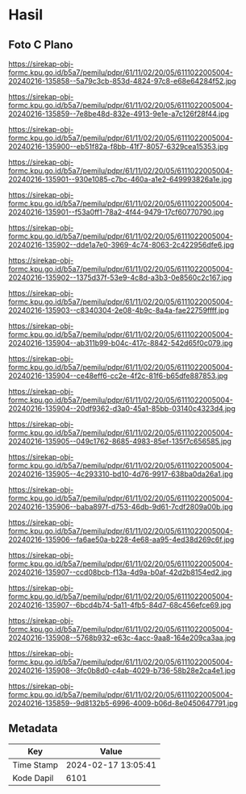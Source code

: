 # Hasil

## Foto C Plano

https://sirekap-obj-formc.kpu.go.id/b5a7/pemilu/pdpr/61/11/02/20/05/6111022005004-20240216-135858--5a79c3cb-853d-4824-97c8-e68e64284f52.jpg

https://sirekap-obj-formc.kpu.go.id/b5a7/pemilu/pdpr/61/11/02/20/05/6111022005004-20240216-135859--7e8be48d-832e-4913-9e1e-a7c126f28f44.jpg

https://sirekap-obj-formc.kpu.go.id/b5a7/pemilu/pdpr/61/11/02/20/05/6111022005004-20240216-135900--eb51f82a-f8bb-41f7-8057-6329cea15353.jpg

https://sirekap-obj-formc.kpu.go.id/b5a7/pemilu/pdpr/61/11/02/20/05/6111022005004-20240216-135901--930e1085-c7bc-460a-a1e2-649993826a1e.jpg

https://sirekap-obj-formc.kpu.go.id/b5a7/pemilu/pdpr/61/11/02/20/05/6111022005004-20240216-135901--f53a0ff1-78a2-4f44-9479-17cf60770790.jpg

https://sirekap-obj-formc.kpu.go.id/b5a7/pemilu/pdpr/61/11/02/20/05/6111022005004-20240216-135902--dde1a7e0-3969-4c74-8063-2c422956dfe6.jpg

https://sirekap-obj-formc.kpu.go.id/b5a7/pemilu/pdpr/61/11/02/20/05/6111022005004-20240216-135902--1375d37f-53e9-4c8d-a3b3-0e8560c2c167.jpg

https://sirekap-obj-formc.kpu.go.id/b5a7/pemilu/pdpr/61/11/02/20/05/6111022005004-20240216-135903--c8340304-2e08-4b9c-8a4a-fae22759ffff.jpg

https://sirekap-obj-formc.kpu.go.id/b5a7/pemilu/pdpr/61/11/02/20/05/6111022005004-20240216-135904--ab311b99-b04c-417c-8842-542d65f0c079.jpg

https://sirekap-obj-formc.kpu.go.id/b5a7/pemilu/pdpr/61/11/02/20/05/6111022005004-20240216-135904--ce48eff6-cc2e-4f2c-81f6-b65dfe887853.jpg

https://sirekap-obj-formc.kpu.go.id/b5a7/pemilu/pdpr/61/11/02/20/05/6111022005004-20240216-135904--20df9362-d3a0-45a1-85bb-03140c4323d4.jpg

https://sirekap-obj-formc.kpu.go.id/b5a7/pemilu/pdpr/61/11/02/20/05/6111022005004-20240216-135905--049c1762-8685-4983-85ef-135f7c656585.jpg

https://sirekap-obj-formc.kpu.go.id/b5a7/pemilu/pdpr/61/11/02/20/05/6111022005004-20240216-135905--4c293310-bd10-4d76-9917-638ba0da26a1.jpg

https://sirekap-obj-formc.kpu.go.id/b5a7/pemilu/pdpr/61/11/02/20/05/6111022005004-20240216-135906--baba897f-d753-46db-9d61-7cdf2809a00b.jpg

https://sirekap-obj-formc.kpu.go.id/b5a7/pemilu/pdpr/61/11/02/20/05/6111022005004-20240216-135906--fa6ae50a-b228-4e68-aa95-4ed38d269c6f.jpg

https://sirekap-obj-formc.kpu.go.id/b5a7/pemilu/pdpr/61/11/02/20/05/6111022005004-20240216-135907--ccd08bcb-f13a-4d9a-b0af-42d2b8154ed2.jpg

https://sirekap-obj-formc.kpu.go.id/b5a7/pemilu/pdpr/61/11/02/20/05/6111022005004-20240216-135907--6bcd4b74-5a11-4fb5-84d7-68c456efce69.jpg

https://sirekap-obj-formc.kpu.go.id/b5a7/pemilu/pdpr/61/11/02/20/05/6111022005004-20240216-135908--5768b932-e63c-4acc-9aa8-164e209ca3aa.jpg

https://sirekap-obj-formc.kpu.go.id/b5a7/pemilu/pdpr/61/11/02/20/05/6111022005004-20240216-135908--3fc0b8d0-c4ab-4029-b736-58b28e2ca4e1.jpg

https://sirekap-obj-formc.kpu.go.id/b5a7/pemilu/pdpr/61/11/02/20/05/6111022005004-20240216-135859--9d8132b5-6996-4009-b06d-8e0450647791.jpg


## Metadata

| Key        | Value               |
| ---------- | ------------------- |
| Time Stamp | 2024-02-17 13:05:41 |
| Kode Dapil | 6101                |



